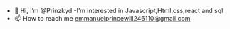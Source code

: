 - 👋 Hi, I’m @Prinzkyd
-I’m interested in Javascript,Html,css,react and sql
- 📫 How to reach me emmanuelprincewill246110@gmail.com

<!---
Prinzkyd/Prinzkyd is a ✨ special ✨ repository because its `README.md` (this file) appears on your GitHub profile.
You can click the Preview link to take a look at your changes.
--->
